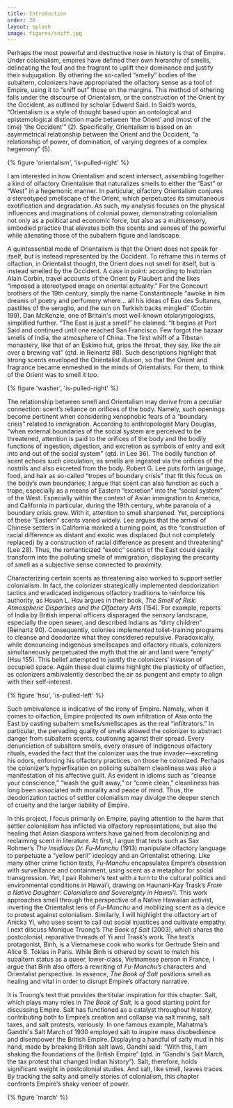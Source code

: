 ```yaml
---
title: Introduction
order: 30
layout: splash
image: figures/sniff.jpg
---
```

Perhaps the most powerful and destructive nose in history is that of Empire. Under colonialism, empires have defined their own hierarchy of smells, delineating the foul and the fragrant to uplift their dominance and justify their subjugation. By othering the so-called “smelly” bodies of the subaltern, colonizers have appropriated the olfactory sense as a tool of Empire, using it to “sniff out” those on the margins. This method of othering falls under the discourse of Orientalism, or the construction of the Orient by the Occident, as outlined by scholar Edward Said. In Said’s words, “Orientalism is a style of thought based upon an ontological and epistemological distinction made between ‘the Orient’ and (most of the time) ‘the Occident’” (2). Specifically, Orientalism is based on an asymmetrical relationship between the Orient and the Occident, “a relationship of power, of domination, of varying degrees of a complex hegemony” (5).

{% figure 'orientalism', 'is-pulled-right' %}

I am interested in how Orientalism and scent intersect, assembling together a kind of olfactory Orientalism that naturalizes smells to either the “East” or “West” in a hegemonic manner. In particular, olfactory Orientalism conjures a stereotyped smellscape of the Orient, which perpetuates its simultaneous exotification and degradation. As such, my analysis focuses on the physical influences and imaginations of colonial power, demonstrating colonialism not only as a political and economic force, but also as a multisensory, embodied practice that elevates both the scents and senses of the powerful while alienating those of the subaltern figure and landscape.

A quintessential mode of Orientalism is that the Orient does not speak for itself, but is instead represented by the Occident. To reframe this in terms of olfaction, in Orientalist thought, the Orient does not smell for itself, but is instead smelled by the Occident. A case in point: according to historian Alain Corbin, travel accounts of the Orient by Flaubert and the likes “imposed a stereotyped image on oriental actuality.” For the Goncourt brothers of the 19th century, simply the name Constantinople “awoke in him dreams of poetry and perfumery where... all his ideas of Eau des Sultanes, pastilles of the seraglio, and the sun on Turkish backs mingled” (Corbin 199). Dan McKenzie, one of Britain's most well-known otolaryngologists, simplified further. “The East is just a smell!” he claimed. “It begins at Port Said and continued until one reached San Francisco. Few forgot the bazaar smells of India, the atmosphere of China. The first whiff of a Tibetan monastery, like that of an Eskimo hut, grips the throat, they say, like the air over a brewing vat” (qtd. in Reinartz 88). Such descriptions highlight that strong scents enveloped the Orientalist illusion, so that the Orient and fragrance became enmeshed in the minds of Orientalists. For them, to think of the Orient was to smell it too.

{% figure 'washer', 'is-pulled-right' %}

The relationship between smell and Orientalism may derive from a peculiar connection: scent’s reliance on orifices of the body. Namely, such openings become pertinent when considering xenophobic fears of a “boundary crisis” related to immigration. According to anthropologist Mary Douglas, “when external boundaries of the social system are perceived to be threatened, attention is paid to the orifices of the body and the bodily functions of ingestion, digestion, and excretion as symbols of entry and exit into and out of the social system” (qtd. in Lee 36). The bodily function of scent echoes such circulation, as smells are ingested via the orifices of the nostrils and also excreted from the body. Robert G. Lee puts forth language, food, and hair as so-called “tropes of boundary crisis” that fit this focus on the body’s own boundaries; I argue that scent can also function as such a trope, especially as a means of Eastern “excretion” into the “social system” of the West. Especially within the context of Asian immigration to America, and California in particular, during the 19th century, white paranoia of a boundary crisis grew. With it, attention to smell sharpened. Yet, perceptions of these “Eastern” scents varied widely. Lee argues that the arrival of Chinese settlers in California marked a turning point, as the “construction of racial difference as distant and exotic was displaced (but not completely replaced) by a construction of racial difference as present and threatening” (Lee 28). Thus, the romanticized “exotic” scents of the East could easily transform into the polluting smells of immigration, displaying the precarity of smell as a subjective sense connected to proximity.

Characterizing certain scents as threatening also worked to support settler colonialism. In fact, the colonizer strategically implemented deodorization tactics and eradicated indigenous olfactory traditions to reinforce his authority, as Hsuan L. Hsu argues in their book, *The Smell of Risk: Atmospheric Disparities and the Olfactory Arts* (154). For example, reports of India by British imperial officers disparaged the sensory landscape, especially the open sewer, and described Indians as “dirty children” (Reinartz 90). Consequently, colonies implemented toilet-training programs to cleanse and deodorize what they considered repulsive. Paradoxically, while denouncing indigenous smellscapes and olfactory rituals, colonizers simultaneously perpetuated the myth that the air and land were “empty” (Hsu 155). This belief attempted to justify the colonizers’ invasion of occupied space. Again these dual claims highlight the plasticity of olfaction, as colonizers ambivalently described the air as pungent and empty to align with their self-interest.

{% figure 'hsu', 'is-pulled-left' %}


Such ambivalence is indicative of the irony of Empire. Namely, when it comes to olfaction, Empire projected its own infiltration of Asia onto the East by casting subaltern smells/smellscapes as the real “infiltrators.” In particular, the pervading quality of smells allowed the colonizer to abstract danger from subaltern scents, cautioning against their spread. Every denunciation of subaltern smells, every erasure of indigenous olfactory rituals, evaded the fact that the colonizer was the true invader—excreting his odors, enforcing his olfactory practices, on those he colonized. Perhaps the colonizer’s hyperfixation on policing subaltern cleanliness was also a manifestation of his affective guilt. As evident in idioms such as “cleanse your conscience,” “wash the guilt away,” or “come clean,” cleanliness has long been associated with morality and peace of mind. Thus, the deodorization tactics of settler colonialism may divulge the deeper stench of cruelty and the larger liability of Empire.

In this project, I focus primarily on Empire, paying attention to the harm that settler colonialism has inflicted via olfactory representations, but also the healing that Asian diaspora writers have gained from decolonizing and reclaiming scent in literature. At first, I argue that texts such as Sax Rohmer’s *The Insidious Dr. Fu-Manchu* (1913) manipulate olfactory language to perpetuate a “yellow peril” ideology and an Orientalist othering. Like many other crime fiction texts, *Fu-Manchu* encapsulates Empire’s obsession with surveillance and containment, using scent as a metaphor for social transgression. Yet, I pair Rohmer’s text with a turn to the cultural politics and environmental conditions in Hawai’i, drawing on Haunani-Kay Trask’s *From a Native Daughter: Colonialism and Sovereignty in Hawai’i*. This work approaches smell through the perspective of a Native Hawaiian activist, inverting the Orientalist lens of *Fu-Manchu* and mobilizing scent as a device to protest against colonialism. Similarly, I will highlight the olfactory art of Anicka Yi, who uses scent to call out social injustices and cultivate empathy. I next discuss Monique Truong’s *The Book of Salt* (2003), which shares the postcolonial, reparative threads of Yi and Trask’s work. The text’s protagonist, Bình, is a Vietnamese cook who works for Gertrude Stein and Alice B. Toklas in Paris. While Bình is othered by scent to match his subaltern status as a queer, lower-class, Vietnamese person in France, I argue that Bình also offers a rewriting of *Fu-Manchu*’s characters and Orientalist perspective. In essence, *The Book of Salt* positions smell as healing and vital in order to disrupt Empire’s olfactory narrative.

It is Truong’s text that provides the titular inspiration for this chapter. Salt, which plays many roles in *The Book of Salt*, is a good starting point for discussing Empire. Salt has functioned as a catalyst throughout history, contributing both to Empire’s creation and collapse via salt mining, salt taxes, and salt protests, variously. In one famous example, Mahatma’s Gandhi's Salt March of 1930 employed salt to inspire mass disobedience and disempower the British Empire. Displaying a handful of salty mud in his hand, made by breaking British salt laws, Gandhi said: “With this, I am shaking the foundations of the British Empire” (qtd. in “Gandhi's Salt March, the tax protest that changed Indian history”). Salt, therefore, holds significant weight in postcolonial studies. And salt, like smell, leaves traces. By tracking the salty and smelly stories of colonialism, this chapter confronts Empire’s shaky veneer of power.

{% figure 'march' %}

